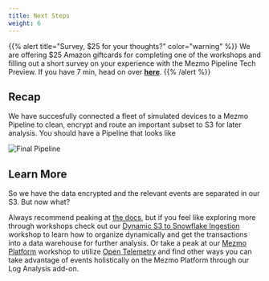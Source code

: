 ```yaml
---
title: Next Steps
weight: 6
---
```


{{% alert title="Survey, $25 for your thoughts?" color="warning" %}}
We are offering $25 Amazon giftcards for completing one of the workshops and filling out a short survey on your experience with the Mezmo Pipeline Tech Preview.  If you have 7 min, head on over **[here](https://go.mezmo.com/fy22q4-survey-workshop-platform)**.
{{% /alert %}}

## Recap

We have succesfully connected a fleet of simulated devices to a Mezmo Pipeline to clean, encrypt and route an important subset to S3 for later analysis.  You should have a Pipeline that looks like

![Final Pipeline](../../images/pipeline_final.png)

## Learn More

So we have the data encrypted and the relevant events are separated in our S3.  But now what?

Always recommend peaking at [the docs](https://docs.mezmo.com/telemetry-pipelines), but if you feel like exploring more through workshops check out our [Dynamic S3 to Snowflake Ingestion](/mezmo-workshops/s3-to-snowflake/) workshop to learn how to organize dynamically and get the transactions into a data warehouse for further analysis.  Or take a peak at our [Mezmo Platform](/mezmo-workshops/pet-clinic/) workshop to utilize [Open Telemetry](https://opentelemetry.io/) and find other ways you can take advantage of events holistically on the Mezmo Platform through our Log Analysis add-on.
